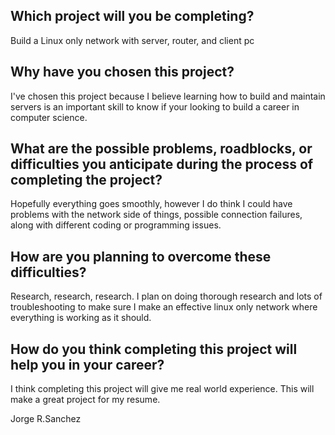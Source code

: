 ## Which project will you be completing?
Build a Linux only network with server, router, and client pc
## Why have you chosen this project?
I've chosen this project because I believe learning how to build and maintain servers is an important skill to know if your looking to build a career in computer science.
## What are the possible problems, roadblocks, or difficulties you anticipate during the process of completing the project?
Hopefully everything goes smoothly, however I do think I could have problems with the network side of things, possible connection failures, along with different coding or programming issues.
## How are you planning to overcome these difficulties?
Research, research, research. I plan on doing thorough research and lots of troubleshooting to make sure I make an effective linux only network where everything is working as it should. 
## How do you think completing this project will help you in your career?
I think completing this project will give me real world experience. This will make a great project for my resume.


Jorge R.Sanchez